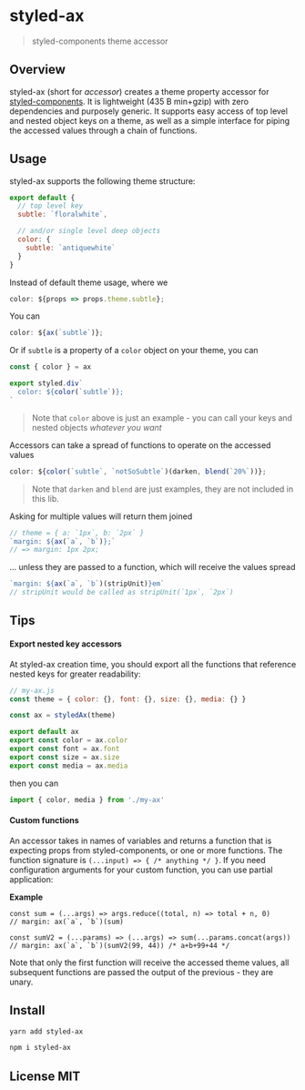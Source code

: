 # styled-ax

> styled-components theme accessor


## Overview

styled-ax (short for _accessor_) creates a theme property accessor for
[styled-components][0]. It is lightweight (435 B min+gzip) with zero dependencies
and purposely generic. It supports easy access of top level and nested object keys
on a theme, as well as a simple interface for piping the accessed values
through a chain of functions.

## Usage

styled-ax supports the following theme structure:

```js
export default {
  // top level key
  subtle: `floralwhite`,

  // and/or single level deep objects
  color: {
    subtle: `antiquewhite`
  }
}
```

Instead of default theme usage, where we
```js
color: ${props => props.theme.subtle};
```  

You can
```js
color: ${ax(`subtle`)};
```

Or if `subtle` is a property of a `color` object on your theme, you can
```js
const { color } = ax

export styled.div`
  color: ${color(`subtle`)};
`
```

> Note that `color` above is just an example - you can call your keys and nested
objects _whatever you want_

Accessors can take a spread of functions to operate on the accessed values
```js
color: ${color(`subtle`, `notSoSubtle`)(darken, blend(`20%`))};
```
> Note that `darken` and `blend` are just examples, they are not included in this
lib.

Asking for multiple values will return them joined
```js
// theme = { a: `1px`, b: `2px` }
`margin: ${ax(`a`, `b`)};`
// => margin: 1px 2px;
```

... unless they are passed to a function, which will receive the values spread
```js
`margin: ${ax(`a`, `b`)(stripUnit)}em`
// stripUnit would be called as stripUnit(`1px`, `2px`)
```

## Tips

#### Export nested key accessors

At styled-ax creation time, you should export all the functions that reference
nested keys for greater readability:

```js
// my-ax.js
const theme = { color: {}, font: {}, size: {}, media: {} }

const ax = styledAx(theme)

export default ax
export const color = ax.color
export const font = ax.font
export const size = ax.size
export const media = ax.media
```

then you can
```js
import { color, media } from './my-ax'
```

#### Custom functions

An accessor takes in names of variables and returns a function that is
expecting props from styled-components, or one or more functions. The function
signature is `(...input) => { /* anything */ }`. If you need configuration
arguments for your custom function, you can use partial application:

**Example**
```
const sum = (...args) => args.reduce((total, n) => total + n, 0)
// margin: ax(`a`, `b`)(sum)

const sumV2 = (...params) => (...args) => sum(...params.concat(args))
// margin: ax(`a`, `b`)(sumV2(99, 44)) /* a+b+99+44 */
```

Note that only the first function will receive the accessed theme values,
all subsequent functions are passed the output of the previous - they are
unary.

## Install

```sh
yarn add styled-ax
```

```sh
npm i styled-ax
```

## License MIT

[0]: https://github.com/styled-components/styled-components
